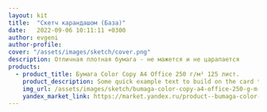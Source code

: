 ```yaml
---
layout: kit
title:  "Скетч карандашом (База)"
date:   2022-09-06 10:11:11 +0300
author: evgeni
author-profile: 
cover: "/assets/images/sketch/cover.png"
description: Отличная плотная бумага - не мажется и не царапается
products:
  - product_title: Бумага Color Copy A4 Office 250 г/м² 125 лист.
    product_description: Some quick example text to build on the card title and make up the bulk of the card's content.
    img_url: /assets/images/sketch/bumaga-color-copy-a4-office-250-g-m-125-list.webp
    yandex_market_link: https://market.yandex.ru/product--bumaga-color-copy-a4-office-250-g-m-125-list/672725063?cpa=1
---
```


